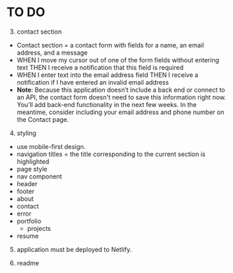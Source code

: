# TO DO
3. contact section 
- Contact section = a contact form with fields for a name, an email address, and a message
- WHEN I move my cursor out of one of the form fields without entering text THEN I receive a notification that this field is required
- WHEN I enter text into the email address field THEN I receive a notification if I have entered an invalid email address
- **Note**: Because this application doesn’t include a back end or connect to an API, the contact form doesn't need to save this information right now. You'll add back-end functionality in the next few weeks. In the meantime, consider including your email address and phone number on the Contact page.

4. styling
- use mobile-first design.
- navigation titles = the title corresponding to the current section is highlighted
- page style
- nav component
- header
- footer
- about
- contact
- error
- portfolio 
    - projects
- resume

5. application must be deployed to Netlify.

6. readme